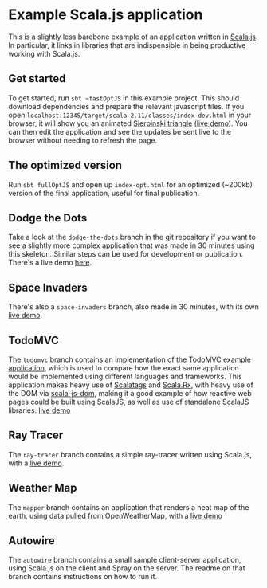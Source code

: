 # Example Scala.js application

This is a slightly less barebone example of an application written in
[Scala.js](http://www.scala-js.org/). In particular, it links
in libraries that are indispensible in being productive working with Scala.js.

## Get started

To get started, run `sbt ~fastOptJS` in this example project. This should
download dependencies and prepare the relevant javascript files. If you open
`localhost:12345/target/scala-2.11/classes/index-dev.html` in your browser, it will show you an animated [Sierpinski
triangle](http://en.wikipedia.org/wiki/Sierpinski_triangle) ([live demo](http://ericpony.github.io/scalajs-examples/triangle.html)). You can then
edit the application and see the updates be sent live to the browser
without needing to refresh the page.

## The optimized version

Run `sbt fullOptJS` and open up `index-opt.html` for an optimized (~200kb) version
of the final application, useful for final publication.

## Dodge the Dots

Take a look at the `dodge-the-dots` branch in the git repository if you
want to see a slightly more complex application that was made in 30 minutes
using this skeleton. Similar steps can be used for development or
publication. There's a live demo [here](http://ericpony.github.io/scalajs-examples/dodge.html).

## Space Invaders

There's also a `space-invaders` branch, also made in 30 minutes, with its own
[live demo](http://ericpony.github.io/scalajs-examples/invaders.html).

## TodoMVC

The `todomvc` branch contains an implementation of the [TodoMVC example application](http://todomvc.com/), which is used to compare how the exact same application would be implemented using different languages and frameworks. This application makes heavy use of [Scalatags](https://github.com/lihaoyi/scalatags) and [Scala.Rx](https://github.com/lihaoyi/scala.rx), with heavy use of the DOM via [scala-js-dom](https://github.com/scala-js/scala-js-dom), making it a good example of how reactive web pages could be built using ScalaJS, as well as use of standalone ScalaJS libraries. [live demo](http://ericpony.github.io/scalajs-examples/todo.html)

## Ray Tracer

The `ray-tracer` branch contains a simple ray-tracer written using Scala.js, with a [live demo](http://ericpony.github.io/scalajs-examples/raytracer.html).

## Weather Map

The `mapper` branch contains an application that renders a heat map of the earth, using data pulled from OpenWeatherMap, with a [live demo](http://ericpony.github.io/scalajs-examples/map.html)

## Autowire

The `autowire` branch contains a small sample client-server application, using Scala.js on the client and Spray on the server. The readme on that branch contains instructions on how to run it.
